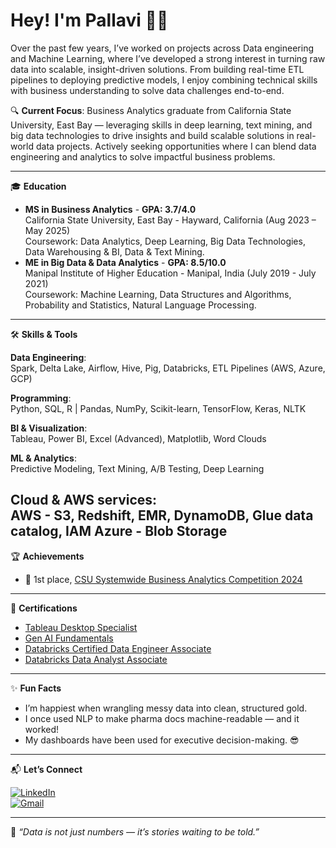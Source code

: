 # Hey! I'm Pallavi 👩‍💻


Over the past few years, I’ve worked on projects across Data engineering and Machine Learning, where I’ve developed a strong interest in turning raw data into scalable, insight-driven solutions. From building real-time ETL pipelines to deploying predictive models, I enjoy combining technical skills with business understanding to solve data challenges end-to-end.

🔍 **Current Focus**: Business Analytics graduate from California State University, East Bay — leveraging skills in deep learning, text mining, and big data technologies to drive insights and build scalable solutions in real-world data projects. Actively seeking opportunities where I can blend data engineering and analytics to solve impactful business problems.

---

🎓 **Education**
- **MS in Business Analytics** - **GPA: 3.7/4.0**  
  California State University, East Bay - Hayward, California (Aug 2023 – May 2025)  
  Coursework: Data Analytics, Deep Learning, Big Data Technologies, Data Warehousing & BI, Data & Text Mining.
- **ME in Big Data & Data Analytics** - **GPA: 8.5/10.0**  
  Manipal Institute of Higher Education - Manipal, India (July 2019 - July 2021)  
  Coursework: Machine Learning, Data Structures and Algorithms, Probability and Statistics, Natural Language Processing.
---

🛠️ **Skills & Tools**

**Data Engineering**:  
Spark, Delta Lake, Airflow, Hive, Pig, Databricks, ETL Pipelines (AWS, Azure, GCP)

**Programming**:  
Python, SQL, R | Pandas, NumPy, Scikit-learn, TensorFlow, Keras, NLTK

**BI & Visualization**:  
Tableau, Power BI, Excel (Advanced), Matplotlib, Word Clouds

**ML & Analytics**:  
Predictive Modeling, Text Mining, A/B Testing, Deep Learning

**Cloud & AWS services**:  
AWS - S3, Redshift, EMR, DynamoDB, Glue data catalog, IAM
Azure - Blob Storage
---

🏆 **Achievements**
- 🥇 1st place, [CSU Systemwide Business Analytics Competition 2024](https://www.csus.edu/college/business-administration/centers-programs/announcements.html)

---

📜 **Certifications**
- [Tableau Desktop Specialist](https://www.credly.com/badges/ea0635cd-8971-4653-8067-e8f16ce15e2b)
- [Gen AI Fundamentals](https://credentials.databricks.com/bad03bde-a4a6-44f6-af15-ee06a57744de#acc.rAzBG6Vg)
- [Databricks Certified Data Engineer Associate](https://credentials.databricks.com/dc1d7ff0-a34e-427a-9e69-d76e11f2dd73#acc.9NM3e8pT)  
- [Databricks Data Analyst Associate](https://credentials.databricks.com/7e51594d-f4fb-4ccf-92b8-69c02e95a1f9#acc.ysNLHAkh)

---

✨ **Fun Facts**
- I’m happiest when wrangling messy data into clean, structured gold.
- I once used NLP to make pharma docs machine-readable — and it worked!
- My dashboards have been used for executive decision-making. 😎

---

📬 **Let’s Connect**

[![LinkedIn](https://img.shields.io/badge/LinkedIn-blue?logo=linkedin&logoColor=white)](https://www.linkedin.com/in/pallavi-gowdar-nagaraj)  
[![Gmail](https://img.shields.io/badge/Email-red?logo=gmail&logoColor=white)](mailto:pallavigowdar17@gmail.com)

---

📌 _“Data is not just numbers — it’s stories waiting to be told.”_
